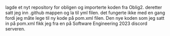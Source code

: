 lagde et nyt repository for obligen og importerte koden fra Oblig2. deretter satt jeg inn .github mappen og la til yml filen.
det fungerte ikke med en gang fordi jeg måte lege til ny kode på pom.xml filen. Den nye koden som jeg satt in på pom.xml fikk jeg
fra en på Software Engineering 2023 discord serveren.  
